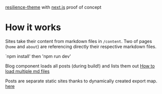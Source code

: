 [resilience-theme](https://www.netlifycms.org/) with [next.js](https://nextjs.org/) proof of concept

# How it works
Sites take their content from markdown files in  `/content`. Two of pages (`home` and `about`) are referencing directly their respective markdown files.

`npm install' then 'npm run dev'

Blog component loads all posts (during build!) and lists them out [How to load multiple md files](https://medium.com/@shawnstern/importing-multiple-markdown-files-into-a-react-component-with-webpack-7548559fce6f)

Posts are separate static sites thanks to dynamically created export map.
[here](https://medium.com/@joranquinten/for-my-own-website-i-used-next-js-725678e65b09)
